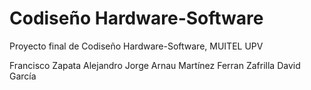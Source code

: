 # Codiseño Hardware-Software
Proyecto final de Codiseño Hardware-Software, MUITEL UPV

Francisco Zapata
Alejandro Jorge
Arnau Martínez
Ferran Zafrilla
David García
